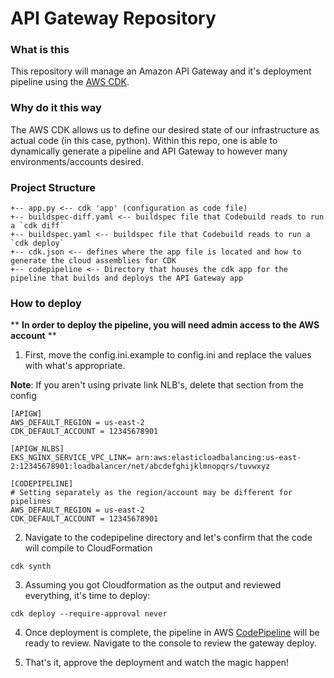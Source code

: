 # API Gateway Repository

### What is this

This repository will manage an Amazon API Gateway and it's deployment pipeline using the [AWS CDK](https://github.com/aws/aws-cdk).

### Why do it this way

The AWS CDK allows us to define our desired state of our infrastructure as actual code (in this case, python).
Within this repo, one is able to dynamically generate a pipeline and API Gateway to however many environments/accounts desired.

### Project Structure
```
+-- app.py <-- cdk 'app' (configuration as code file)
+-- buildspec-diff.yaml <-- buildspec file that Codebuild reads to run a `cdk diff`
+-- buildspec.yaml <-- buildspec file that Codebuild reads to run a `cdk deploy`
+-- cdk.json <-- defines where the app file is located and how to generate the cloud assemblies for CDK
+-- codepipeline <-- Directory that houses the cdk app for the pipeline that builds and deploys the API Gateway app
```

### How to deploy

** **In order to deploy the pipeline, you will need admin access to the AWS account** **

1. First, move the config.ini.example to config.ini and replace the values with what's appropriate.

**Note**: If you aren't using private link NLB's, delete that section from the config

```
[APIGW]
AWS_DEFAULT_REGION = us-east-2
CDK_DEFAULT_ACCOUNT = 12345678901

[APIGW_NLBS]
EKS_NGINX_SERVICE_VPC_LINK= arn:aws:elasticloadbalancing:us-east-2:12345678901:loadbalancer/net/abcdefghijklmnopqrs/tuvwxyz

[CODEPIPELINE]
# Setting separately as the region/account may be different for pipelines
AWS_DEFAULT_REGION = us-east-2
CDK_DEFAULT_ACCOUNT = 12345678901
```

2. Navigate to the codepipeline directory and let's confirm that the code will compile to CloudFormation

```
cdk synth
```

3. Assuming you got Cloudformation as the output and reviewed everything, it's time to deploy:

```
cdk deploy --require-approval never
```

4. Once deployment is complete, the pipeline in AWS [CodePipeline](https://us-east-2.console.aws.amazon.com/codesuite/codepipeline/pipelines/API_Gateway/view?region=us-east-2)
 will be ready to review. Navigate to the console to review the gateway deploy.

5. That's it, approve the deployment and watch the magic happen!

